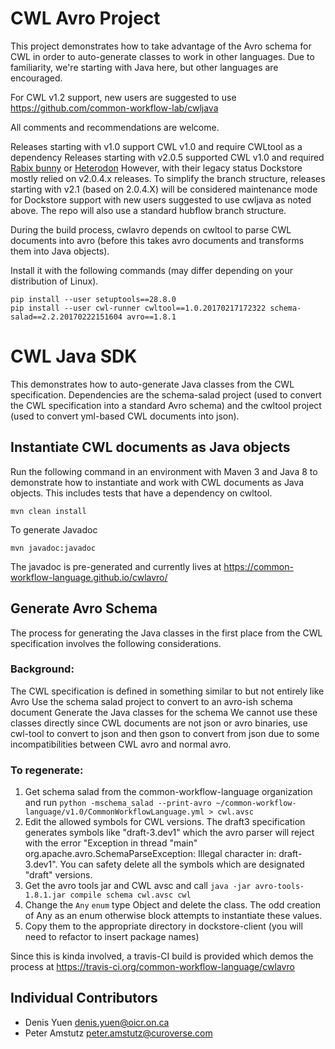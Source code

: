 CWL Avro Project 
================

This project demonstrates how to take advantage of the Avro schema for CWL in order to
auto-generate classes to work in other languages. Due to familiarity, we're starting with
Java here, but other languages are encouraged.  

For CWL v1.2 support, new users are suggested to use https://github.com/common-workflow-lab/cwljava

All comments and recommendations are welcome.

Releases starting with v1.0 support CWL v1.0 and require CWLtool as a dependency
Releases starting with v2.0.5 supported CWL v1.0 and required [Rabix bunny](https://github.com/rabix/bunny) or [Heterodon](https://github.com/broadinstitute/heterodon)
However, with their legacy status Dockstore mostly relied on v2.0.4.x releases. 
To simplify the branch structure, releases starting with v2.1 (based on 2.0.4.X) will be considered maintenance mode for Dockstore support with new users suggested to use cwljava as noted above. 
The repo will also use a standard hubflow branch structure. 

During the build process, cwlavro depends on cwltool to parse CWL documents into avro (before this takes avro documents and transforms them 
into Java objects). 

Install it with the following commands (may differ depending on your distribution of Linux). 

    pip install --user setuptools==28.8.0
    pip install --user cwl-runner cwltool==1.0.20170217172322 schema-salad==2.2.20170222151604 avro==1.8.1

# CWL Java SDK

This demonstrates how to auto-generate Java classes from the CWL specification.
Dependencies are the schema-salad project (used to convert the CWL specification into a standard Avro schema)
and the cwltool project (used to convert yml-based CWL documents into json). 

## Instantiate CWL documents as Java objects

Run the following command in an environment with Maven 3 and Java 8 to demonstrate how to instantiate and work with CWL documents as Java objects. This includes tests that have a dependency on cwltool.

    mvn clean install

To generate Javadoc 

    mvn javadoc:javadoc
    
The javadoc is pre-generated and currently lives at https://common-workflow-language.github.io/cwlavro/

## Generate Avro Schema

The process for generating the Java classes in the first place from the CWL specification involves the following considerations. 

### Background:

The CWL specification is defined in something similar to but not entirely like Avro
Use the schema salad project to convert to an avro-ish schema document
Generate the Java classes for the schema
We cannot use these classes directly since CWL documents are not json or avro binaries, use cwl-tool to convert to json and then gson to convert from json due to some incompatibilities between CWL avro and normal avro.

### To regenerate:

1. Get schema salad from the common-workflow-language organization and run `python -mschema_salad --print-avro ~/common-workflow-language/v1.0/CommonWorkflowLanguage.yml > cwl.avsc`
2. Edit the allowed symbols for CWL versions. The draft3 specification generates symbols like "draft-3.dev1" which the avro parser will reject with the error "Exception in thread \"main\" org.apache.avro.SchemaParseException: Illegal character in: draft-3.dev1". You can safety delete all the symbols which are designated "draft" versions. 
3. Get the avro tools jar and CWL avsc and call `java -jar avro-tools-1.8.1.jar compile schema cwl.avsc cwl`
4. Change the `Any` `enum` type Object and delete the class. The odd creation of Any as an enum otherwise block attempts to instantiate these values.
5. Copy them to the appropriate directory in dockstore-client (you will need to refactor to insert package names)

Since this is kinda involved, a travis-CI build is provided which demos the process at https://travis-ci.org/common-workflow-language/cwlavro

## Individual Contributors

* Denis Yuen <denis.yuen@oicr.on.ca>
* Peter Amstutz <peter.amstutz@curoverse.com>

